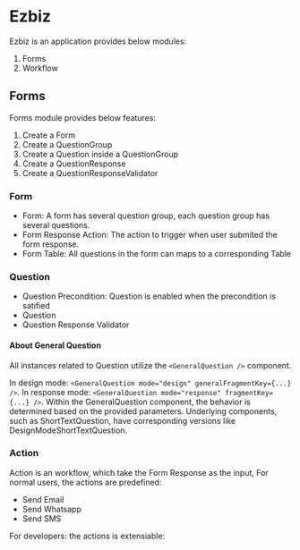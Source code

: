 # Ezbiz

Ezbiz is an application provides below modules:

1. Forms
2. Workflow

## Forms

Forms module provides below features:

1. Create a Form
2. Create a QuestionGroup
3. Create a Question inside a QuestionGroup
4. Create a QuestionResponse
5. Create a QuestionResponseValidator

### Form

- Form: A form has several question group, each question group has several questions.
- Form Response Action: The action to trigger when user submited the form response.
- Form Table: All questions in the form can maps to a corresponding Table

### Question

- Question Precondition: Question is enabled when the precondition is satified
- Question
- Question Response Validator

#### About General Question
All instances related to Question utilize the `<GeneralQuestion />` component.

In design mode: `<GeneralQuestion mode="design" generalFragmentKey={...} />`.
In response mode: `<GeneralQuestion mode="response" fragmentKey={...} />`.
Within the GeneralQuestion component, the behavior is determined based on the provided parameters.
Underlying components, such as ShortTextQuestion, have corresponding versions like DesignModeShortTextQuestion.

### Action

Action is an workflow, which take the Form Response as the input,
For normal users, the actions are predefined:

- Send Email
- Send Whatsapp
- Send SMS

For developers: the actions is extensiable:

